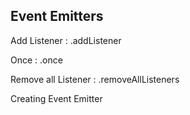 
## Event Emitters

Add Listener : .addListener

Once : .once

Remove all Listener : .removeAllListeners

Creating Event Emitter 